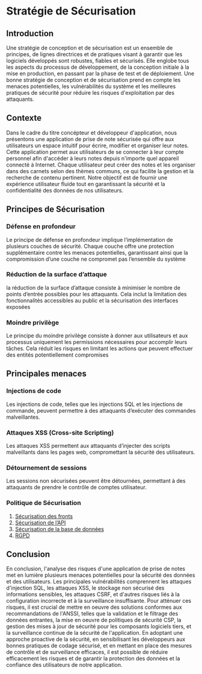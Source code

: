 # Stratégie de Sécurisation

## Introduction

Une stratégie de conception et de sécurisation est un ensemble de principes, de lignes directrices et de pratiques visant à garantir que les logiciels développés sont robustes, fiables et sécurisés. Elle englobe tous les aspects du processus de développement, de la conception initiale à la mise en production, en passant par la phase de test et de déploiement. Une bonne stratégie de conception et de sécurisation prend en compte les menaces potentielles, les vulnérabilités du système et les meilleures pratiques de sécurité pour réduire les risques d'exploitation par des attaquants.

## Contexte

Dans le cadre du titre concépteur et développeur d'application, nous présentons une application de prise de note sécurisée qui offre aux utilisateurs un espace intuitif pour écrire, modifier et organiser leur notes. Cette application permet aux utilisateurs de se connecter à leur compte personnel afin d'accéder à leurs notes depuis n'importe quel appareil connecté à Internet. Chaque utilisateur peut créer des notes et les organiser dans des carnets selon des thèmes communs, ce qui facilite la gestion et la recherche de contenu pertinent. Notre objectif est de fournir une expérience utilisateur
fluide tout en garantissant la sécurité et la confidentialité des données de nos utilisateurs.

## Principes de Sécurisation

### Défense en profondeur

Le principe de défense en profondeur implique l’implémentation de plusieurs couches de sécurité. Chaque couche offre une protection supplémentaire contre les menaces potentielles, garantissant ainsi que la compromission d’une couche ne compromet pas l’ensemble du système

### Réduction de la surface d’attaque

la réduction de la surface d’attaque consiste à minimiser le nombre de points d’entrée possibles pour les attaquants. Cela inclut la limitation des fonctionnalités accessibles au public et la sécurisation des interfaces exposées

### Moindre privilège

Le principe du moindre privilège consiste à donner aux utilisateurs et aux processus uniquement les permissions nécessaires pour accomplir leurs tâches. Cela réduit les risques en limitant les actions que peuvent effectuer des entités potentiellement compromises

## Principales menaces

### Injections de code

Les injections de code, telles que les injections SQL et les injections de commande, peuvent permettre à des attaquants d’exécuter des commandes malveillantes.

### Attaques XSS (Cross-site Scripting)

Les attaques XSS permettent aux attaquants d’injecter des scripts malveillants dans les pages web, compromettant la sécurité des utilisateurs.

### Détournement de sessions

Les sessions non sécurisées peuvent être détournées, permettant à des attaquants de prendre le contrôle de comptes utilisateur.

### Politique de Sécurisation

1. [Sécurisation des fronts](Security/)
2. [Sécurisation de l’API](Security/)
3. [Sécurisation de la base de données](Security/security-strategy-BDD.md)
4. [RGPD](Security/security-strategy-RGPD.md)

## Conclusion

En conclusion, l'analyse des risques d'une application de prise de notes met en lumière plusieurs menaces potentielles pour la sécurité des données et des utilisateurs. Les principales vulnérabilités comprennent les attaques d'injection SQL, les attaques XSS, le stockage non sécurisé des informations sensibles, les attaques CSRF, et d'autres risques liés à la configuration incorrecte et à la surveillance insuffisante. Pour atténuer ces risques, il est crucial de mettre en oeuvre des solutions conformes aux recommandations de l'ANSSI, telles que la validation et le filtrage des données entrantes, la mise en oeuvre de politiques de sécurité CSP, la gestion des mises à jour de sécurité pour les composants logiciels tiers, et la surveillance continue de la sécurité de l'application. En adoptant une approche proactive de la sécurité, en sensibilisant les développeurs aux bonnes pratiques de codage sécurisé, et en mettant en place des mesures de contrôle et de surveillance efficaces, il est possible de réduire efficacement les risques et de garantir la protection des données et la confiance des utilisateurs de notre application.
